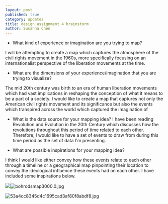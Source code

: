 ```yaml
---
layout: post
published: true
category: updates
title: design assignment 4 brainstorm
author: Susanna Chen
---
```

- What kind of experience or imagination are you trying to map? 

I will be attempting to create a map which captures the atmosphere of the civil rights movement in the 1960s, more specifically focusing on an internationalist perspective of the liberation movements at the time.

- What are the dimensions of your experience/imagination that you are trying to visualize? 

The mid 20th century was birth to an era of human liberation movements which had vast implications in reshaping the conception of what it means to be a part of a society. I would like to create a map that captures not only the American civil rights movement and its significance but also the events which transpired across the world which captured the imagination of 


- What is the data source for your mapping idea? 
I have been reading Revolution and Evolution in the 20th Century which discusses how the revolutions throughout this period of time related to each other. Therefore, I would like to have a set of events to draw from during this time period as the set of data I'm presenting.

- What are possible inspirations for your mapping idea?

I think I would like either convey how these events relate to each other through a timeline or a geographical map pinpointing their location to convey the ideological influence these events had on each other. I have included some inspirations below.

![]({{site.baseurl}}/assets/bohrodsmap3000.0.jpg)![bohrodsmap3000.0.jpg]({{site.baseurl}}/assets/bohrodsmap3000.0.jpg)

![53a4cc8345d4c1695cad3af80f8abdf8.jpg]({{site.baseurl}}/assets/53a4cc8345d4c1695cad3af80f8abdf8.jpg)


